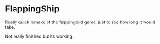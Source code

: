 FlappingShip
==============

Really quick remake of the falppingbird game, just to see how long it would take.

Not really finished but its working.
